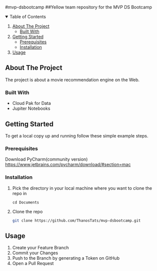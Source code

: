 #mvp-dsbootcamp
##Yellow team repository for the MVP DS Bootcamp



<!-- TABLE OF CONTENTS -->
<details open="open">
  <summary>Table of Contents</summary>
  <ol>
    <li>
      <a href="#about-the-project">About The Project</a>
      <ul>
        <li><a href="#built-with">Built With</a></li>
      </ul>
    </li>
    <li>
      <a href="#getting-started">Getting Started</a>
      <ul>
        <li><a href="#prerequisites">Prerequisites</a></li>
        <li><a href="#installation">Installation</a></li>
      </ul>
    </li>
    <li><a href="#usage">Usage</a></li>
  </ol>
</details>


## About The Project
The project is about a movie recommendation engine on the Web. 


### Built With
* Cloud Pak for Data
* Jupiter Notebooks




<!-- GETTING STARTED -->
## Getting Started

To get a local copy up and running follow these simple example steps.

### Prerequisites

Download PyCharm(community version)
https://www.jetbrains.com/pycharm/download/#section=mac


### Installation

1. Pick the directory in your local machine where you want to clone the repo in 
   ```
   cd Documents
   ```
2. Clone the repo
   ```sh
   git clone https://github.com/ThanosTats/mvp-dsbootcamp.git
   ```

## Usage

1. Create your Feature Branch 
2. Commit your Changes 
3. Push to the Branch by generating a Token on GitHub
4. Open a Pull Request



